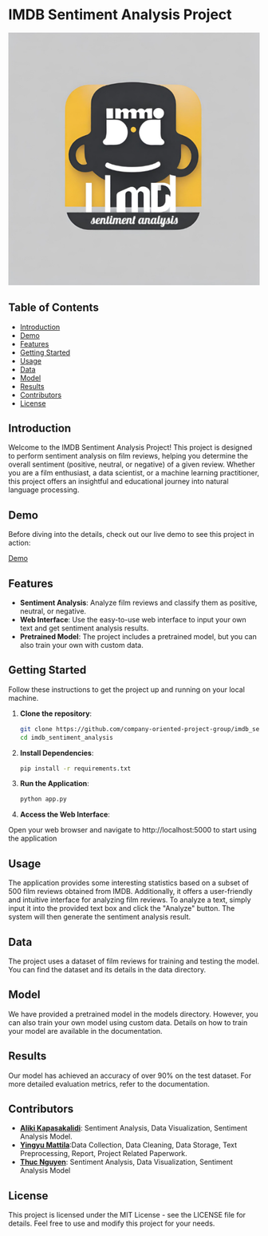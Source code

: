 # IMDB Sentiment Analysis Project

![Project Image](project_image.png)

## Table of Contents
- [Introduction](#introduction)
- [Demo](#demo)
- [Features](#features)
- [Getting Started](#getting-started)
- [Usage](#usage)
- [Data](#data)
- [Model](#model)
- [Results](#results)
- [Contributors](#contributors)
- [License](#license)

## Introduction

Welcome to the IMDB Sentiment Analysis Project! This project is designed to perform sentiment analysis on film reviews, helping you determine the overall sentiment (positive, neutral, or negative) of a given review. Whether you are a film enthusiast, a data scientist, or a machine learning practitioner, this project offers an insightful and educational journey into natural language processing.

## Demo

Before diving into the details, check out our live demo to see this project in action:

[Demo](https://example.com)

## Features

- **Sentiment Analysis**: Analyze film reviews and classify them as positive, neutral, or negative.
- **Web Interface**: Use the easy-to-use web interface to input your own text and get sentiment analysis results.
- **Pretrained Model**: The project includes a pretrained model, but you can also train your own with custom data.

## Getting Started

Follow these instructions to get the project up and running on your local machine.

1. **Clone the repository**:

   ```bash
   git clone https://github.com/company-oriented-project-group/imdb_sentiment_analysis.git
   cd imdb_sentiment_analysis
   ```

2. **Install Dependencies**:

   ```bash
   pip install -r requirements.txt
   ```
   
3. **Run the Application**:

   ```bash
   python app.py
   ```

4. **Access the Web Interface**:

Open your web browser and navigate to http://localhost:5000 to start using the application

## Usage

The application provides some interesting statistics based on a subset of 500 film reviews obtained from IMDB. Additionally, it offers a user-friendly and intuitive interface for analyzing film reviews. To analyze a text, simply input it into the provided text box and click the "Analyze" button. The system will then generate the sentiment analysis result.

## Data

The project uses a dataset of film reviews for training and testing the model. You can find the dataset and its details in the data directory.

## Model

We have provided a pretrained model in the models directory. However, you can also train your own model using custom data. Details on how to train your model are available in the documentation.

## Results

Our model has achieved an accuracy of over 90% on the test dataset. For more detailed evaluation metrics, refer to the documentation.

## Contributors

- [**Aliki Kapasakalidi**](https://github.com/AlikiKap): Sentiment Analysis, Data Visualization, Sentiment Analysis Model.
- [**Yingyu Mattila**](https://github.com/C520S):Data Collection, Data Cleaning, Data Storage, Text Preprocessing, 
Report, Project Related Paperwork.
- [**Thuc Nguyen**](https://github.com/thuc-nguyen-oamk): Sentiment Analysis, Data Visualization, Sentiment Analysis Model

## License
This project is licensed under the MIT License - see the LICENSE file for details. Feel free to use and modify this project for your needs.

